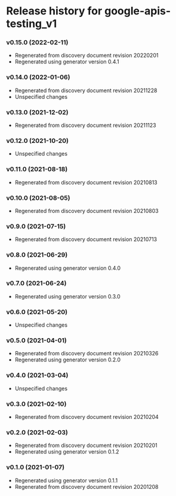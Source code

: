 # Release history for google-apis-testing_v1

### v0.15.0 (2022-02-11)

* Regenerated from discovery document revision 20220201
* Regenerated using generator version 0.4.1

### v0.14.0 (2022-01-06)

* Regenerated from discovery document revision 20211228
* Unspecified changes

### v0.13.0 (2021-12-02)

* Regenerated from discovery document revision 20211123

### v0.12.0 (2021-10-20)

* Unspecified changes

### v0.11.0 (2021-08-18)

* Regenerated from discovery document revision 20210813

### v0.10.0 (2021-08-05)

* Regenerated from discovery document revision 20210803

### v0.9.0 (2021-07-15)

* Regenerated from discovery document revision 20210713

### v0.8.0 (2021-06-29)

* Regenerated using generator version 0.4.0

### v0.7.0 (2021-06-24)

* Regenerated using generator version 0.3.0

### v0.6.0 (2021-05-20)

* Unspecified changes

### v0.5.0 (2021-04-01)

* Regenerated from discovery document revision 20210326
* Regenerated using generator version 0.2.0

### v0.4.0 (2021-03-04)

* Unspecified changes

### v0.3.0 (2021-02-10)

* Regenerated from discovery document revision 20210204

### v0.2.0 (2021-02-03)

* Regenerated from discovery document revision 20210201
* Regenerated using generator version 0.1.2

### v0.1.0 (2021-01-07)

* Regenerated using generator version 0.1.1
* Regenerated from discovery document revision 20201208

